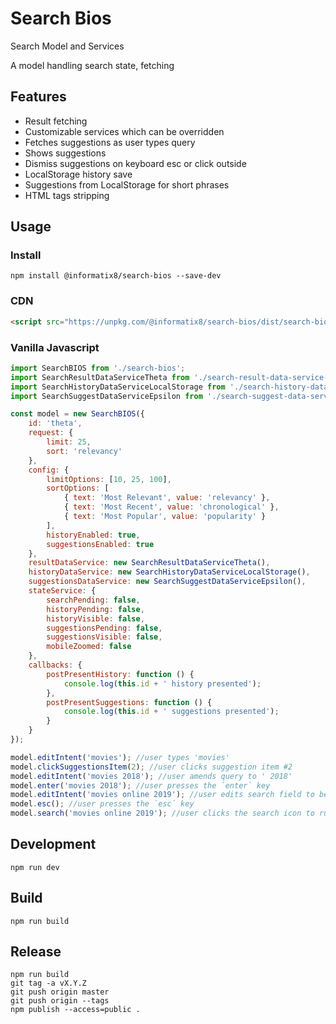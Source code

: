 # Search Bios
  
Search Model and Services

A model handling search state, fetching 

## Features

- Result fetching
- Customizable services which can be overridden
- Fetches suggestions as user types query
- Shows suggestions
- Dismiss suggestions on keyboard esc or click outside
- LocalStorage history save
- Suggestions from LocalStorage for short phrases
- HTML tags stripping

## Usage

### Install

```shell
npm install @informatix8/search-bios --save-dev
```

### CDN

```html
<script src="https://unpkg.com/@informatix8/search-bios/dist/search-bios.all.umd.js"></script>
```

### Vanilla Javascript

```javascript
import SearchBIOS from './search-bios';
import SearchResultDataServiceTheta from './search-result-data-service-theta';
import SearchHistoryDataServiceLocalStorage from './search-history-data-service-local-storage';
import SearchSuggestDataServiceEpsilon from './search-suggest-data-service-epsilon';

const model = new SearchBIOS({
    id: 'theta',
    request: {
        limit: 25,
        sort: 'relevancy'
    },
    config: {
        limitOptions: [10, 25, 100],
        sortOptions: [
            { text: 'Most Relevant', value: 'relevancy' },
            { text: 'Most Recent', value: 'chronological' },
            { text: 'Most Popular', value: 'popularity' }
        ],
        historyEnabled: true,
        suggestionsEnabled: true
    },
    resultDataService: new SearchResultDataServiceTheta(),
    historyDataService: new SearchHistoryDataServiceLocalStorage(),
    suggestionsDataService: new SearchSuggestDataServiceEpsilon(),
    stateService: {
        searchPending: false,
        historyPending: false,
        historyVisible: false,
        suggestionsPending: false,
        suggestionsVisible: false,
        mobileZoomed: false
    },
    callbacks: {
        postPresentHistory: function () {
            console.log(this.id + ' history presented');
        },
        postPresentSuggestions: function () {
            console.log(this.id + ' suggestions presented');
        }
    }
});

model.editIntent('movies'); //user types 'movies'
model.clickSuggestionsItem(2); //user clicks suggestion item #2
model.editIntent('movies 2018'); //user amends query to ' 2018'
model.enter('movies 2018'); //user presses the `enter` key
model.editIntent('movies online 2019'); //user edits search field to be 'movies online 2019'
model.esc(); //user presses the `esc` key
model.search('movies online 2019'); //user clicks the search icon to run the search
```

## Development

```shell
npm run dev
```

## Build

```shell
npm run build
```

## Release

```shell
npm run build
git tag -a vX.Y.Z
git push origin master
git push origin --tags
npm publish --access=public .
